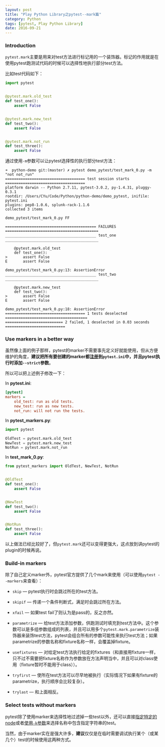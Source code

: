 ```yaml
---
layout: post
title: "Play Python Library之pytest--mark篇"
category: Python
tags: [pytest, Play Python Library]
date: 2016-09-21
---
```


### Introduction

`pytest.mark`主要是用来对test方法进行标记用的一个装饰器。标记的作用就是在使用pytest跑测试代码的时候可以选择性地执行部分test方法。

比如test代码如下：

```python
import pytest


@pytest.mark.old_test
def test_one():
    assert False


@pytest.mark.new_test
def test_two():
    assert False


@pytest.mark.not_run
def test_three():
    assert False
```

通过使用`-m`参数可以让pytest选择性的执行部分test方法：

```
➜  python-demo git:(master) ✗ pytest demo_pytest/test_mark_0.py -m "not not_run"
==================================== test session starts ====================================
platform darwin -- Python 2.7.11, pytest-3.0.2, py-1.4.31, pluggy-0.3.1
rootdir: /Users/CYu/Code/Python/python-demo/demo_pytest, inifile: pytest.ini
plugins: pep8-1.0.6, splunk-rack-1.1.6
collected 3 items

demo_pytest/test_mark_0.py FF

========================================= FAILURES ==========================================
_________________________________________ test_one __________________________________________

    @pytest.mark.old_test
    def test_one():
>       assert False
E       assert False

demo_pytest/test_mark_0.py:13: AssertionError
_________________________________________ test_two __________________________________________

    @pytest.mark.new_test
    def test_two():
>       assert False
E       assert False

demo_pytest/test_mark_0.py:18: AssertionError
==================================== 1 tests deselected =====================================
========================== 2 failed, 1 deselected in 0.03 seconds ===========================
```

<!--break-->

### Use markers in a better way

虽然像上面的例子那样，pytest的marker不需要事先定义好就能使用，但从方便维护的角度，**建议把所有要创建的marker都[注册](http://doc.pytest.org/en/latest/example/markers.html#registering-markers)到`pytest.ini`中，并且pytest执行时添加`--strict`参数**。

所以可以把上述例子修改一下：

In **pytest.ini**:

```ini
[pytest]
markers =
    old_test: run as old tests.
    new_test: run as new tests.
    not_run: will not run the tests.
```

In **pytest_markers.py**:

```python
import pytest

OldTest = pytest.mark.old_test
NewTest = pytest.mark.new_test
NotRun = pytest.mark.not_run
```

In **test_mark_0.py**:

```python
from pytest_markers import OldTest, NewTest, NotRun


@OldTest
def test_one():
    assert False


@NewTest
def test_two():
    assert False


@NotRun
def test_three():
    assert False
```

以上做法已经比较好了，但`pytest.mark`还可以变得更强大，这点放到讲pytest的plugin的时候再说。

### Build-in markers

除了自己定义marker外，pytest官方提供了几个mark来使用（可以使用`pytest --markers`来查看）：

- `skip` — pytest执行时会跳过所在的test方法。


- `skipif` — 传递一个条件判断式，满足时会跳过所在方法。
- `xfail` — 如果test fail了则认为是pass的，反之亦然。
- `parametrize` — 给test方法添加参数，供跑测试时填充到test方法中。这个参数可以是多组参数组成的列表，并且可以用多个`pytest.mark.parametrize`装饰器来装饰test方法，pytest会组合所有的参数可能性来执行test方法；如果parametrize的参数名称和fixture名称一样，会覆盖掉fixture。
- `usefixtures` — 对给定test方法执行给定的fixtures（和直接用fixture一样，只不过不需要把fixture名称作为参数放在方法声明当中，并且可以对class使用（fixture暂时不能用于class））。
- `tryfirst` — 使所在test方法可以尽早地被执行（实际情况下如果有fixture的parametrize，执行顺序会比较复杂）。
- `trylast` — 和上面相反。

### Select tests without markers

pytest除了使用marker来选择性地过滤掉一些test以外，还可以直接[指定特定的node](http://doc.pytest.org/en/latest/example/markers.html#selecting-tests-based-on-their-node-id)或者[使用`-k`参数](http://doc.pytest.org/en/latest/example/markers.html#using-k-expr-to-select-tests-based-on-their-name)来选择名称中包含指定字符串的test。

当然，由于marker实在是强大许多，**建议**仅仅是在临时需要调试执行某个（或某几个）test的时候使用这两种方式。